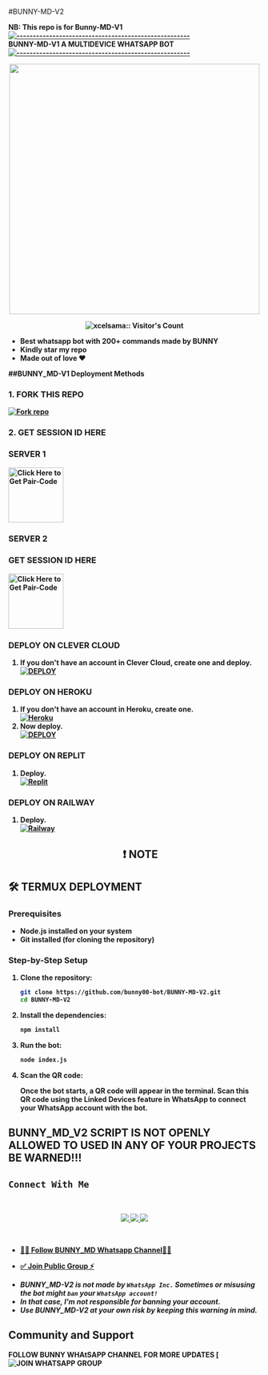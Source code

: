#BUNNY-MD-V2

<strong>NB:<strong/> This repo is for Bunny-MD-V1
[![-----------------------------------------------------](https://raw.githubusercontent.com/andreasbm/readme/master/assets/lines/colored.png)](#table-of-contents)
<br/>BUNNY-MD-V1 A MULTIDEVICE WHATSAPP BOT
[![-----------------------------------------------------](https://raw.githubusercontent.com/andreasbm/readme/master/assets/lines/colored.png)](#table-of-contents)
<p align="center">                                                                                                                                                                  <a href="https://github.com/Itxxwasi">
    <img src="https://files.catbox.moe/4cm6kb.jpg" width="500">

</a>
 <p align="center"><img src="https://profile-counter.glitch.me/{Itxxwasi}/count.svg" alt="xcelsama:: Visitor's Count" /></p>

- Best whatsapp bot with 200+ commands made by BUNNY
- Kindly star my repo
- Made out of love ❤

##BUNNY_MD-V1 Deployment Methods

### 1. FORK THIS REPO

<a href='https://github.com/bunny00-bot/BUNNY-MD-V2/fork' target="_blank"><img alt='Fork repo' src='https://img.shields.io/badge/Fork This Repo-black?style=for-the-badge&logo=git&logoColor=white'/></a>

### 2. GET SESSION ID HERE

### SERVER 1

<a href="https://bunny-md-v2-session.onrender.com/"><img src="https://img.shields.io/badge/SESSION_ID-blue" alt="Click Here to Get Pair-Code" width="110"></a>

### SERVER 2
### GET SESSION ID HERE

<a href="https://bunny-md-v2-session.onrender.com/"><img src="https://img.shields.io/badge/SESSION-ID-red" alt="Click Here to Get Pair-Code" width="110"></a>



### DEPLOY ON CLEVER CLOUD

1. If you don't have an account in Clever Cloud, create one and deploy.
    <br>
    <a href='https://api.clever-cloud.com/v2/sessions/signup?subscription_source=cta-home-signup' target="_blank"><img alt='DEPLOY' src='https://img.shields.io/badge/-DEPLOY-orange?style=for-the-badge&logo=clever-cloud&logoColor=white'/></a>

### DEPLOY ON HEROKU

1. If you don't have an account in Heroku, create one.
    <br>
    <a href='https://signup.heroku.com/' target="_blank"><img alt='Heroku' src='https://img.shields.io/badge/-Create-purple?style=for-the-badge&logo=heroku&logoColor=white'/></a>
2. Now deploy.
    <br>
    <a href='https://dashboard.heroku.com/new?template=https://github.com/bunny00-bot/BUNNY-MD-V2' target="_blank"><img alt='DEPLOY' src='https://img.shields.io/badge/-DEPLOY-purple?style=for-the-badge&logo=heroku&logoColor=white'/></a>
### DEPLOY ON REPLIT
1. Deploy.
    <br>
    <a href='https://replit.com/github/bunny00-bot/BUNNY-MD-V2' target="_blank"><img alt='Replit' src='https://img.shields.io/badge/-Deploy-red?style=for-the-badge&logo=replit&logoColor=white'/></a>
### DEPLOY ON RAILWAY
1. Deploy.
    <br>
    <a href='https://railway.com/github/bunny00-bot/BUNNY-MD-V2' target="_blank"><img alt='Railway' src='https://img.shields.io/badge/-Deploy-green?style=for-the-badge&logo=railway&logoColor=white'/></a>

    <h2 align="center"> ❗ NOTE  </h2>

## 🛠️ TERMUX DEPLOYMENT

### Prerequisites

- Node.js installed on your system
- Git installed (for cloning the repository)

### Step-by-Step Setup

1. **Clone the repository:**

    ```bash
    git clone https://github.com/bunny00-bot/BUNNY-MD-V2.git
    cd BUNNY-MD-V2
    ```

2. **Install the dependencies:**

    ```bash
    npm install
    ```

3. **Run the bot:**

    ```bash
    node index.js
    ```

4. **Scan the QR code:**

    Once the bot starts, a QR code will appear in the terminal. Scan this QR code using the Linked Devices feature in WhatsApp to connect your WhatsApp account with the bot.
## BUNNY_MD_V2 SCRIPT IS NOT OPENLY ALLOWED TO USED IN ANY OF YOUR PROJECTS BE WARNED!!!

## ```Connect With Me```
 <br>
<p align="center">
<a href="https://wa.me/263771528985"><img src="https://img.shields.io/badge/Contact BUNNY-25D366?style=for-the-badge&logo=whatsapp&logoColor=white" />
<a href="https://whatsapp.com/channel/0029Vau8DkEKQuJDdvKOek15"><img src="https://img.shields.io/badge/Join Official Channel-25D366?style=for-the-badge&logo=whatsapp&logoColor=white" />
<a href="https://t.me/bunnytech00"><img src="https://img.shields.io/badge/Telegram-0088cc?style=for-the-badge&logo=telegram&logoColor=white" /><br>
<p align="center">
<br>

* [🧑‍💻 Follow BUNNY_MD Whatsapp Channel🧑‍💻](https://whatsapp.com/channel/0029Vau8DkEKQuJDdvKOek15)

* [✅ Join Public Group ⚡](https://whatsapp.com/channel/0029Vb5HhRAFi8xggoraw43G)

- *BUNNY_MD-V2 is not made by `WhatsApp Inc.` Sometimes or misusing the bot might `ban` your `WhatsApp account!`*
- *In that case, I'm not responsible for banning your account.*
- *Use BUNNY_MD-V2 at your own risk by keeping this warning in mind.*

## Community and Support

FOLLOW BUNNY WHAtSAPP CHANNEL FOR MORE UPDATES
[![JOIN WHATSAPP GROUP](https://whatsapp.com/channel/0029Vau8DkEKQuJDdvKOek15)
